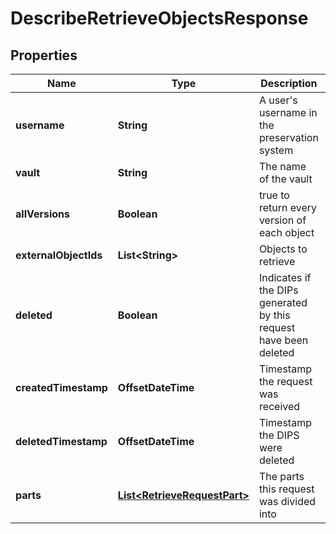 

# DescribeRetrieveObjectsResponse


## Properties

Name | Type | Description | Notes
------------ | ------------- | ------------- | -------------
**username** | **String** | A user&#39;s username in the preservation system |  [optional]
**vault** | **String** | The name of the vault |  [optional]
**allVersions** | **Boolean** | true to return every version of each object |  [optional]
**externalObjectIds** | **List&lt;String&gt;** | Objects to retrieve |  [optional]
**deleted** | **Boolean** | Indicates if the DIPs generated by this request have been deleted |  [optional]
**createdTimestamp** | **OffsetDateTime** | Timestamp the request was received |  [optional]
**deletedTimestamp** | **OffsetDateTime** | Timestamp the DIPS were deleted |  [optional]
**parts** | [**List&lt;RetrieveRequestPart&gt;**](RetrieveRequestPart.md) | The parts this request was divided into |  [optional]



